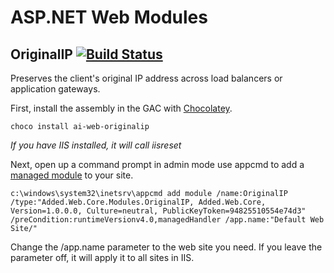 # ASP.NET Web Modules

## OriginalIP [![Build Status](https://added.visualstudio.com/Added/_apis/build/status/GitHub/Original-IP)](https://added.visualstudio.com/Added/_build/latest?definitionId=2)
Preserves the client's original IP address across load balancers or application gateways.

First, install the assembly in the GAC with [Chocolatey](http://chocolatey.org/packages).

```
choco install ai-web-originalip

```

*If you have IIS installed, it will call iisreset*

Next, open up a command prompt in admin mode use appcmd to add a [managed module](https://docs.microsoft.com/en-us/previous-versions/windows/it-pro/windows-server-2008-R2-and-2008/cc754939%28v%3dws.10%29) to your site.

```
c:\windows\system32\inetsrv\appcmd add module /name:OriginalIP /type:"Added.Web.Core.Modules.OriginalIP, Added.Web.Core, Version=1.0.0.0, Culture=neutral, PublicKeyToken=94825510554e74d3" /preCondition:runtimeVersionv4.0,managedHandler /app.name:"Default Web Site/"

```

Change the /app.name parameter to the web site you need.  If you leave the parameter off, it will apply it to all sites in IIS.

